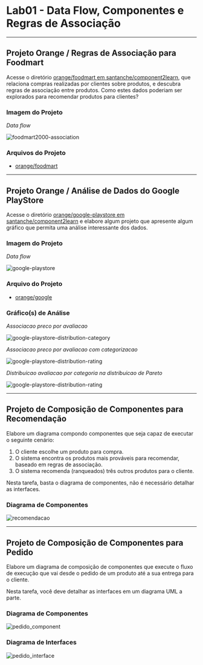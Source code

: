 # Lab01 - Data Flow, Componentes e Regras de Associação
---

## Projeto Orange / Regras de Associação para Foodmart

Acesse o diretório [orange/foodmart em santanche/component2learn](https://github.com/santanche/component2learn/tree/master/labs/01-data-flow/orange/foodmart), que relaciona compras realizadas por clientes sobre produtos, e descubra regras de associação entre produtos. Como estes dados poderiam ser explorados para recomendar produtos para clientes?

### Imagem do Projeto

_Data flow_  

![foodmart2000-association](images/foodmart2000-association.png)

### Arquivos do Projeto

- [orange/foodmart](orange/FoodMart)

---

## Projeto Orange / Análise de Dados do Google PlayStore

Acesse o diretório [orange/google-playstore em santanche/component2learn](https://github.com/santanche/component2learn/tree/master/labs/01-data-flow/orange/google-playstore) e elabore algum projeto que apresente algum gráfico que permita uma análise interessante dos dados.

### Imagem do Projeto

_Data flow_  

![google-playstore](images/google-playstore.png)

### Arquivo do Projeto

- [orange/google](orange/GoogleStore)

### Gráfico(s) de Análise

_Associacao preco por avaliacao_  

![google-playstore-distribution-category](images/google-playstore-rating-price-association.png)  


_Associacao preco por avaliacao com categorizacao_  

![google-playstore-distribution-rating](images/google-playstore-rating-price-category-association.png)

_Distribuicao avaliacao por categoria na distribuicao de Pareto_  

![google-playstore-distribution-rating](images/google-playstore-rating-category-pareto-distribution.png)

---

## Projeto de Composição de Componentes para Recomendação

Elabore um diagrama compondo componentes que seja capaz de executar o seguinte cenário:

1. O cliente escolhe um produto para compra.
2. O sistema encontra os produtos mais prováveis para recomendar, baseado em regras de associação.
3. O sistema recomenda (ranqueados) três outros produtos para o cliente.

Nesta tarefa, basta o diagrama de componentes, não é necessário detalhar as interfaces.

### Diagrama de Componentes

![recomendacao](images/exercicio3.png)

---

## Projeto de Composição de Componentes para Pedido

Elabore um diagrama de composição de componentes que execute o fluxo de execução que vai desde o pedido de um produto até a sua entrega para o cliente.

Nesta tarefa, você deve detalhar as interfaces em um diagrama UML a parte.

### Diagrama de Componentes

![pedido_component](images/exercicio4-componentes.png)

### Diagrama de Interfaces

![pedido_interface](images/exercicio4-interfaces.png)